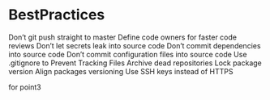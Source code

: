 # BestPractices
Don’t git push straight to master 
Define code owners for faster code reviews
Don’t let secrets leak into source code
Don’t commit dependencies into source code
Don’t commit configuration files into source code
Use .gitignore to Prevent Tracking Files
Archive dead repositories
Lock package version
Align packages versioning
Use SSH keys instead of HTTPS

for point3











